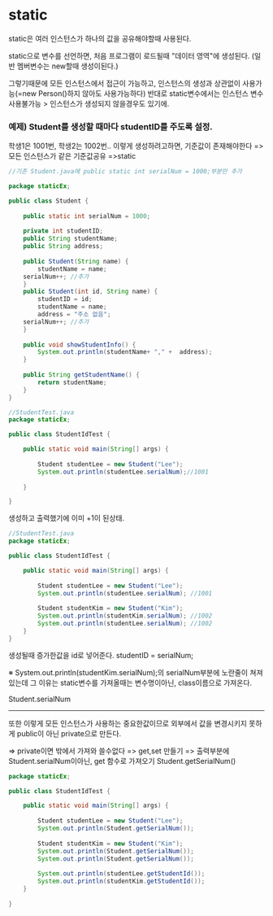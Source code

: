# static 

static은 여러 인스턴스가 하나의 값을 공유해야할때 사용된다.
 
static으로 변수를 선언하면, 처음 프로그램이 로드될때 "데이터 영역"에 생성된다.
(일반 멤버변수는 new할때 생성이된다.)

그렇기때문에 모든 인스턴스에서 접근이 가능하고,
인스턴스의 생성과 상관없이 사용가능(=new Person()하지 않아도 사용가능하다)
반대로 static변수에서는 인스턴스 변수 사용불가능 > 인스턴스가 생성되지 않을경우도 있기에.

### 예제) Student를 생성할 때마다 studentID를 주도록 설정.
학생1은 1001번, 학생2는 1002번.. 이렇게 생성하려고하면, 기준값이 존재해야한다 => 모든 인스턴스가 같은 기준값공유
=>static

```java
//기존 Student.java에 public static int serialNum = 1000;부분만 추가

package staticEx;

public class Student {
   
	public static int serialNum = 1000;
	
	private int studentID;
	public String studentName;
	public String address;
	
	public Student(String name) {
		studentName = name;
    serialNum++; //추가
	}
	public Student(int id, String name) {
		studentID = id;
		studentName = name;
		address = "주소 없음";
    serialNum++; //추가
	}
	
	public void showStudentInfo() {
		System.out.println(studentName+ "," +  address);
	}
  
	public String getStudentName() {
		return studentName;
	}
}
```

```java
//StudentTest.java
package staticEx;

public class StudentIdTest {

	public static void main(String[] args) {
		
		Student studentLee = new Student("Lee");
		System.out.println(studentLee.serialNum);//1001
		
	}

}
```

생성하고 출력했기에 이미 +1이 된상태.

```java
//StudentTest.java
package staticEx;

public class StudentIdTest {

	public static void main(String[] args) {
		
		Student studentLee = new Student("Lee");
		System.out.println(studentLee.serialNum); //1001
		
		Student studentKim = new Student("Kim"); 
		System.out.println(studentKim.serialNum); //1002
		System.out.println(studentLee.serialNum); //1002
	}
}
```
생성될때 증가한값을 id로 넣어준다.
		studentID = serialNum;
    
    
※ 	System.out.println(studentKim.serialNum);의 serialNum부분에 노란줄이 쳐져있는데
그 이유는 static변수를 가져올때는 변수명이아닌, class이름으로 가져온다.

Student.serialNum

-----------------------------------

또한 이렇게 모든 인스턴스가 사용하는 중요한값이므로
외부에서 값을 변경시키지 못하게 public이 아닌 private으로 만든다.

=> private이면 밖에서 가져와 쓸수없다 => get,set 만들기 => 출력부분에 Student.serialNum이아닌, get 함수로 가져오기 Student.getSerialNum()
```java
package staticEx;

public class StudentIdTest {

	public static void main(String[] args) {
		
		Student studentLee = new Student("Lee");
		System.out.println(Student.getSerialNum());
		
		Student studentKim = new Student("Kim");
		System.out.println(Student.getSerialNum());
		System.out.println(Student.getSerialNum());
	
		System.out.println(studentLee.getStudentId());
		System.out.println(studentKim.getStudentId());
	}
	
}

```


    
